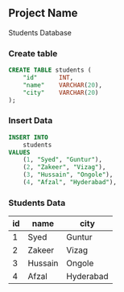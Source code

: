 ## Project Name
Students Database


### Create table
```sql
CREATE TABLE students (
    "id"      INT,
    "name"    VARCHAR(20),
    "city"    VARCHAR(20)
);
```

### Insert Data
```sql
INSERT INTO 
    students 
VALUES 
    (1, "Syed", "Guntur"),
    (2, "Zakeer", "Vizag"),
    (3, "Hussain", "Ongole"),
    (4, "Afzal", "Hyderabad"),
```

### Students Data
| id  | name    | city      |
| --- | ----    | ----      |
| 1   | Syed    | Guntur    |
| 2   | Zakeer  | Vizag     |
| 3   | Hussain | Ongole    |
| 4   | Afzal   | Hyderabad |
